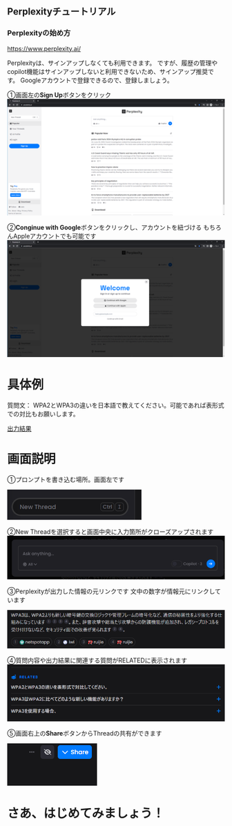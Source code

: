## Perplexityチュートリアル

### Perplexityの始め方
https://www.perplexity.ai/

Perplexityは、サインアップしなくても利用できます。
ですが、履歴の管理やcopilot機能はサインアップしないと利用できないため、サインアップ推奨です。
Googleアカウントで登録できるので、登録しましょう。

①画面左の**Sign Up**ボタンをクリック
![サインアップ画面](signup01.png)

②**Conginue with Google**ボタンをクリックし、アカウントを紐づける
もちろんAppleアカウントでも可能です
![サインアップ画面](signup02.png)

# 具体例

質問文：
WPA2とWPA3の違いを日本語で教えてください。可能であれば表形式での対比もお願いします。

[出力結果](https://www.perplexity.ai/search/14fda64e-e3f3-4963-aa1e-27614854e624?s=c)

# 画面説明

①プロンプトを書き込む場所。画面左です


![プロンプトを書き込む場所](shot02.png)

②New Threadを選択すると画面中央に入力箇所がクローズアップされます
![窓](shot06.png)


③Perplexityが出力した情報の元リンクです
文中の数字が情報元にリンクしています

![元リンク](shot04.png)


④質問内容や出力結果に関連する質問がRELATEDに表示されます
![RELATED](shot05.png)


⑤画面右上の**Share**ボタンからThreadの共有ができます

![共有](shot01.png)


# さあ、はじめてみましょう！
